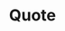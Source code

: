 ---
title: "Quote"
subtitle: ""
# meta description
description: "Flat Quote Insurance by Car categories"
draft: false

basic:
  name : "For Small Value Cars"
  price: "$49"
  price_per : "year"
  info : "For Cars Value less than 10,000 euros"
  services:
  - "Express Contract"
  - "No-Shit Coverage"
  
  button:
    enable : true
    label : "Get started for free"
    link : "#"
    
professional:
  name : "For Middle Value Cars"
  price: "$99"
  price_per : "year"
  info : "For Cars Value between 10,000 and 20,000 euros"
  services:
  - "Express Contract"
  - "No-Shit Coverage"
  - "Free Car Valuation Service"
  - "Best Defense"
  button:
    enable : true
    label : "Get started for $99"
    link : "#"
    
business:
  name : "For Prestige Cars "
  price: "$199"
  price_per : "year"
  info : "For Prestigious Individuals"
  services:
  - "Express Contract"
  - "No-Shit Coverage"
  - "Time-Critical Services"
  - "Free Car Valuation Service"
  - "Best Defense"
  button:
    enable : true
    label : "Get started for $199"
    link : "#"

call_to_action:
  enable : true
  title : "Need a quote for luxury cars?"
  image : "images/cta.svg"
  content : "Lorem ipsum dolor sit amet, consectetur adipiscing elit. Consequat tristique eget amet, tempus eu at consecttur."
  button:
    enable : true
    label : "Contact Us"
    link : "contact"
---
